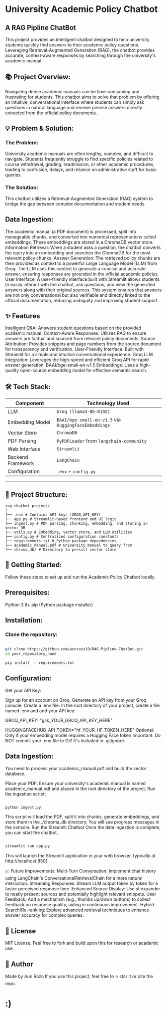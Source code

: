 # University Academic Policy Chatbot
## A RAG Pipline ChatBot
This project provides an intelligent chatbot designed to help university students quickly find answers to their academic policy questions. Leveraging Retrieval-Augmented Generation (RAG), the chatbot provides accurate, context-aware responses by searching through the university's academic manual.

## 📚 Project Overview:
Navigating dense academic manuals can be time-consuming and frustrating for students. This chatbot aims to solve that problem by offering an intuitive, conversational interface where students can simply ask questions in natural language and receive precise answers directly extracted from the official policy documents.

## 💡 Problem & Solution:
### The Problem:
University academic manuals are often lengthy, complex, and difficult to navigate. Students frequently struggle to find specific policies related to course withdrawal, grading, readmission, or other academic procedures, leading to confusion, delays, and reliance on administrative staff for basic queries.

### The Solution:
This chatbot utilizes a Retrieval-Augmented Generation (RAG) system to bridge the gap between complex documentation and student needs.

## Data Ingestion:
The academic manual (a PDF document) is processed, split into manageable chunks, and converted into numerical representations called embeddings. These embeddings are stored in a ChromaDB vector store.
Information Retrieval: When a student asks a question, the chatbot converts the query into an embedding and searches the ChromaDB for the most relevant policy chunks.
Answer Generation: The retrieved policy chunks are then provided as context to a powerful Large Language Model (LLM) from Groq. The LLM uses this context to generate a concise and accurate answer, ensuring responses are grounded in the official academic policies.
User Interface: A user-friendly interface built with Streamlit allows students to easily interact with the chatbot, ask questions, and view the generated answers along with their original sources.
This system ensures that answers are not only conversational but also verifiable and directly linked to the official documentation, reducing ambiguity and improving student support.

## ✨ Features
Intelligent Q&amp;A: Answers student questions based on the provided academic manual.
Context-Aware Responses: Utilizes RAG to ensure answers are factual and sourced from relevant policy documents.
Source Attribution: Provides snippets and page numbers from the source document for transparency and verification.
User-Friendly Interface: Built with Streamlit for a simple and intuitive conversational experience.
Groq LLM Integration: Leverages the high-speed and efficient Groq API for rapid answer generation.
BAAI/bge-small-en-v1.5 Embeddings: Uses a high-quality open-source embedding model for effective semantic search.

## 🛠️ Tech Stack:

| Component         | Technology Used                    |
|------------------|-------------------------------------|
| LLM               | `Groq (llama3-8b-8192)`             |
| Embedding Model   | `BAAI/bge-small-en-v1.5` via `HuggingFaceEmbeddings` |
| Vector Store      | `ChromaDB`                          |
| PDF Parsing       | `PyPDFLoader` from `langchain-community` |
| Web Interface     | `Streamlit`                         |
| Backend Framework | `LangChain`                         |
| Configuration     | `.env` + `config.py`                |

---

## 📁 Project Structure:
```
rag_chatbot_project/
│
├── .env # Contains API keys (GROQ_API_KEY)
├── app.py # Streamlit-based frontend and UI logic
├── ingest.py # PDF parsing, chunking, embedding, and storing in vector DB
├── utils.py # Embedding, vector store, and LLM utilities
├── config.py # Centralized configuration constants
├── requirements.txt # Python package dependencies
├── academic_manual.pdf # University manual to query from
└── chroma_db/ # Directory to persist vector store
```
## 🚀 Getting Started:
Follow these steps to set up and run the Academic Policy Chatbot locally.

## Prerequisites:
Python 3.8+
pip (Python package installer)

## Installation:
### Clone the repository:

```Bash

git clone https://github.com/aunraza19/RAG-Pipline-ChatBot.git
cd your_repository_name
```
```bash
pip install -r requirements.txt
```

## Configuration:
Get your API Key:

Sign up for an account on Groq.
Generate an API key from your Groq console.
Create a .env file:
In the root directory of your project, create a file named .env and add your API key:

GROQ_API_KEY="gsk_YOUR_GROQ_API_KEY_HERE"

 HUGGINGFACEHUB_API_TOKEN="hf_YOUR_HF_TOKEN_HERE"  Optional: Only if your embedding model requires a Hugging Face token
Important: Do NOT commit your .env file to Git! It's included in .gitignore.

 ## Data Ingestion:
You need to process your academic_manual.pdf and build the vector database.

Place your PDF: Ensure your university's academic manual is named academic_manual.pdf and placed in the root directory of the project.
Run the ingestion script:
```Bash

python ingest.py:
```
This script will load the PDF, split it into chunks, generate embeddings, and store them in the ./chroma_db directory. You will see progress messages in the console.
Run the Streamlit Chatbot
Once the data ingestion is complete, you can start the chatbot.

```Bash

streamlit run app.py
```
This will launch the Streamlit application in your web browser, typically at http://localhost:8501.



📈 Future Improvements:
Multi-Turn Conversation: Implement chat history using LangChain's ConversationalRetrievalChain for a more natural interaction.
Streaming Responses: Stream LLM output token by token for a faster perceived response time.
Enhanced Source Display: Use st.expander to neatly present sources and potentially highlight relevant snippets.
User Feedback: Add a mechanism (e.g., thumbs up/down buttons) to collect feedback on response quality, aiding in continuous improvement.
Hybrid Search/Re-ranking: Explore advanced retrieval techniques to enhance answer accuracy for complex queries.

## 📄 License
MIT License. Feel free to fork and build upon this for research or academic use.

## 👤 Author
Made by Aun Raza
If you use this project, feel free to ⭐ star it or cite the repo.

# :)
